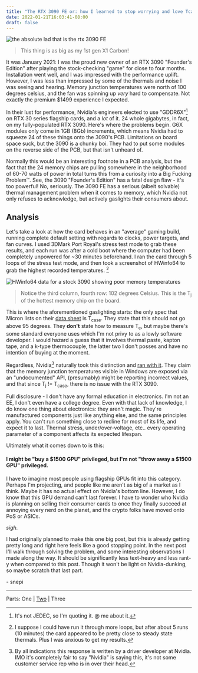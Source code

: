```yaml
---
title: "The RTX 3090 FE or: how I learned to stop worrying and love Tcase"
date: 2022-01-21T16:03:41-08:00
draft: false
---
```


<img
  src="/images/3090-chonk.jpg"
  alt="the absolute lad that is the rtx 3090 FE">

> This thing is as big as my 1st gen X1 Carbon!

It was January 2021: I was the proud new owner of an RTX 3090 "Founder's Edition" after playing the stock-checking "game" for close to four months. Installation went well, and I was impressed with the performance uplift. However, I was less than impressed by some of the thermals and noise I was seeing and hearing. Memory junction temperatures were north of 100 degrees celsius, and the fan was spinning up *very* hard to compensate. Not exactly the premium $1499 experience I expected.

In their lust for performance, Nvidia's engineers elected to use "GDDR6X"[^1] on RTX 30 series flagship cards, and a *lot* of it. 24 whole gigabytes, in fact, on my fully-populated RTX 3090. Here's where the problems begin. G6X modules only come in 1GB (8Gb) increments, which means Nvidia had to squeeze 24 of these things onto the 3090's PCB. Limitations on board space suck, but the 3090 is a chunky boi. They had to put some modules on the reverse side of the PCB, but that isn't unheard of.

Normally this would be an interesting footnote in a PCB analysis, but the fact that the 24 memory chips are pulling somewhere in the neighborhood of 60-70 watts of power in total turns this from a curiosity into a Big Fucking Problem™. See, the 3090 "Founder's Edition" has a fatal design flaw - it's too powerful! No, seriously. The 3090 FE has a serious (albeit solvable) thermal management problem when it comes to memory, which Nvidia not only refuses to acknowledge, but actively gaslights their consumers about.

## Analysis

Let's take a look at how the card behaves in an "average" gaming build, running complete default setting with regards to clocks, power targets, and fan curves. I used 3DMark Port Royal's stress test mode to grab these results, and each run was after a cold boot where the computer had been completely unpowered for ~30 minutes beforehand. I ran the card through 5 loops of the stress test mode, and then took a screenshot of HWinfo64 to grab the highest recorded temperatures. [^2]

<img
  src="/images/3090-hwinfo-stock.png"
  alt="HWinfo64 data for a stock 3090 showing poor memory temperatures">
  
> Notice the third column, fourth row: 102 degrees Celsius. This is the T<sub>j</sub> of the hottest memory chip on the board. 

This is where the aforementioned gaslighting starts: the only spec that Micron lists on their [data sheet](https://media-www.micron.com/-/media/client/global/documents/products/data-sheet/dram/gddr/gddr6/gddr6x_sgram_8gb_brief.pdf?rev=161547726f0b45239d3da37ef29b09bf) is T<sub>case</sub>. They state that this should not go above 95 degrees. They **don't** state how to measure T<sub>c</sub>, but maybe there's some standard everyone uses which I'm not privy to as a lowly software developer. I would hazard a guess that it involves thermal paste, kapton tape, and a k-type thermocouple, the latter two I don't posses and have no intention of buying at the moment.

Regardless, Nvidia[^3] naturally took this distinction and [ran with it](https://forums.developer.nvidia.com/t/request-gpu-memory-junction-temperature-via-nvidia-smi-or-nvml-api/168346/160). They claim that the memory junction temperatures visible in Windows are exposed via an "undocumented" API, (presumably) might be reporting incorrect values, and that since T<sub>j</sub> != T<sub>case</sub>, there is no issue with the RTX 3090.

Full disclosure - I don't have any formal education in electronics. I'm not an EE, I don't even have a college degree. Even with that lack of knowledge, I do know one thing about electronics: they aren't magic. They're manufactured components just like anything else, and the same principles apply. You can't run something close to redline for most of its life, and expect it to last. Thermal stress, under/over-voltage, etc.. every operating parameter of a component affects its expected lifespan.

Ultimately what it comes down to is this: 

#### I might be "buy a $1500 GPU" privileged, but I'm not "throw away a $1500 GPU" privileged.

I have to imagine most people using flagship GPUs fit into this category. Perhaps I'm projecting, and people like me aren't as big of a market as I think. Maybe it has no actual effect on Nvidia's bottom line. However, I do know that this GPU demand can't last forever. I have to wonder who Nvidia is planning on selling their consumer cards to once they finally succeed at annoying every nerd on the planet, and the crypto folks have moved onto PoS or ASICs.

*sigh.*

I had originally planned to make this one big post, but this is already getting pretty long and right here feels like a good stopping point. In the next post I'll walk through solving the problem, and some interesting observations I made along the way. It should be significantly less text-heavy and less rant-y when compared to this post. Though it won't be light on Nvidia-dunking, so maybe scratch that last part.

\- snepi

---

Parts: One | [Two](/post/2022/01/23/rtx-3090-part-deux/) | Three

[^1]: It's not JEDEC, so I'm quoting it. @ me about it.
[^2]: I suppose I could have run it through more loops, but after about 5 runs (10 minutes) the card appeared to be pretty close to steady state thermals. Plus I was anxious to get my results.
[^3]: By all indications this response is written by a driver developer at Nvidia. IMO it's completely fair to say "Nvidia" is saying this, it's not some customer service rep who is in over their head.

